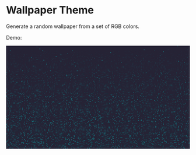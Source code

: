 # Wallpaper Theme

Generate a random wallpaper from a set of RGB colors.

Demo:

![Demo](images/demo.png)